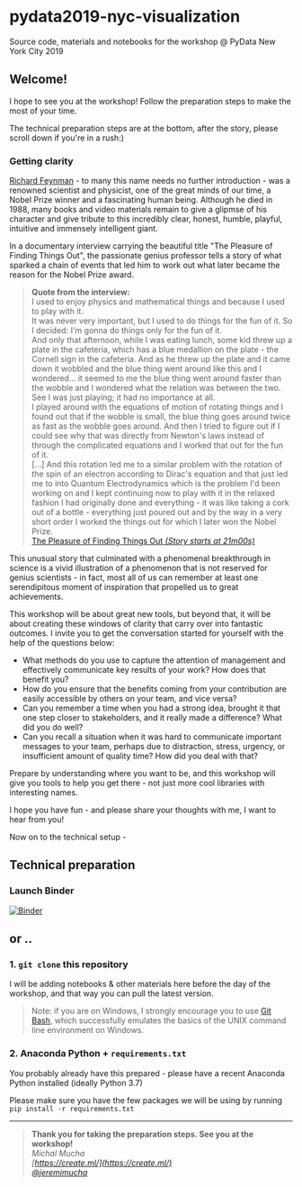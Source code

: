 # pydata2019-nyc-visualization

Source code, materials and notebooks for the workshop @ PyData New York City 2019

## Welcome!

I hope to see you at the workshop! Follow the preparation steps to make the most of your time.

The technical preparation steps are at the bottom, after the story, please scroll down if you're in a rush:)

### Getting clarity

[Richard Feynman](https://www.nobelprize.org/prizes/physics/1965/feynman/biographical/) - to many this name needs no further introduction - was a renowned scientist and physicist, one of the great minds of our time, a Nobel Prize winner and a fascinating human being. Although he died in 1988, many books and video materials remain to give a glipmse of his character and give tribute to this incredibly clear, honest, humble, playful, intuitive and immensely intelligent giant.

In a documentary interview carrying the beautiful title "The Pleasure of Finding Things Out", the passionate genius professor tells a story of what sparked a chain of events that led him to work out what later became the reason for the Nobel Prize award.

> **Quote from the interview:**  
> I used to enjoy physics and mathematical things and because I used to play with it.  
> It was never very important, but I used to do things for the fun of it. So I decided: I'm gonna do things only for the fun of it.  
> And only that afternoon, while I was eating lunch, some kid threw up a plate in the cafeteria, which has a blue medallion on the plate - the Cornell sign in the cafeteria. And as he threw up the plate and it came down it wobbled and the blue thing went around like this and I wondered... it seemed to me the blue thing went around faster than the wobble and I wondered what the relation was between the two.  
> See I was just playing; it had no importance at all.  
> I played around with the equations of motion of rotating things and I found out that if the wobble is small, the blue thing goes around twice as fast as the wobble goes around. And then I tried to figure out if I could see why that was directly from Newton's laws instead of through the complicated equations and I worked that out for the fun of it.  
[...]
> And this rotation led me to a similar problem with the rotation of the spin of an electron according to Dirac's equation and that just led me to into Quantum Electrodynamics which is the problem I'd been working on and I kept continuing now to play with it in the relaxed fashion I had originally done and everything - it was like taking a cork out of a bottle - everything just poured out and by the way in a very short order I worked the things out for which I later won the Nobel Prize.  
> [The Pleasure of Finding Things Out *(Story starts at 21m00s)*](https://topdocumentaryfilms.com/pleasure-finding-things-out/)


This unusual story that culminated with a phenomenal breakthrough in science is a vivid illustration of a phenomenon that is not reserved for genius scientists - in fact, most all of us can remember at least one serendipitous moment of inspiration that propelled us to great achievements.

This workshop will be about great new tools, but beyond that, it will be about creating these windows of clarity that carry over into fantastic outcomes. I invite you to get the conversation started for yourself with the help of the questions below:

* What methods do you use to capture the attention of management and effectively communicate key results of your work? How does that benefit you?
* How do you ensure that the benefits coming from your contribution are easily accessible by others on your team, and vice versa?
* Can you remember a time when you had a strong idea, brought it that one step closer to stakeholders, and it really made a difference? What did you do well?
* Can you recall a situation when it was hard to communicate important messages to your team, perhaps due to distraction, stress, urgency, or insufficient amount of quality time? How did you deal with that?

Prepare by understanding where you want to be, and this workshop will give you tools to help you get there - not just more cool libraries with interesting names.

I hope you have fun - and please share your thoughts with me, I want to hear from you!

Now on to the technical setup -


## Technical preparation

### Launch Binder

[![Binder](https://mybinder.org/badge_logo.svg)](https://mybinder.org/v2/gh/MichaMucha/pydata2019-nyc-visualization/master)

## or ..

### 1. `git clone` this repository

I will be adding notebooks & other materials here before the day of the workshop, and that way you can pull the latest version.

> Note: if you are on Windows, I strongly encourage you to use [Git Bash](https://gitforwindows.org), which successfully emulates the basics of the UNIX command line environment on Windows.

### 2. Anaconda Python + `requirements.txt`

You probably already have this prepared - please have a recent Anaconda Python installed (ideally Python 3.7)

Please make sure you have the few packages we will be using by running `pip install -r requirements.txt`


--- 
> **Thank you for taking the preparation steps. See you at the workshop!**  
> *Michal Mucha*  
> *[https://create.ml/](https://create.ml/)*  
> *[@jeremimucha](https://twitter.com/jeremimucha)*